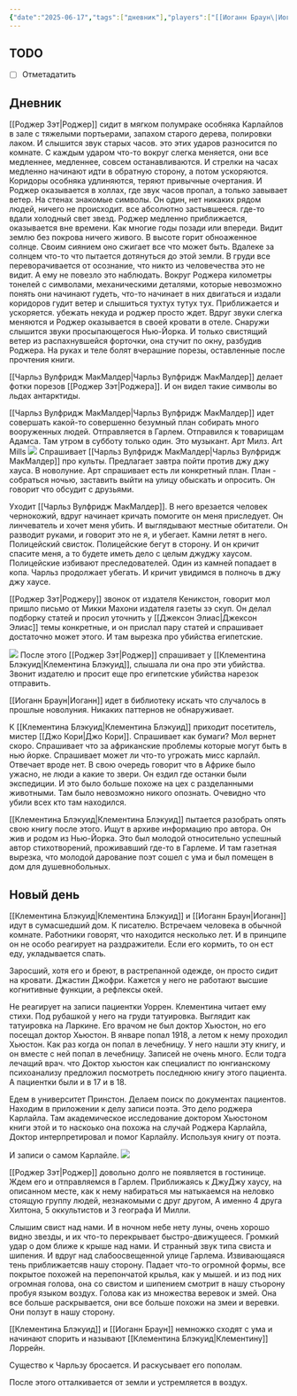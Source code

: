 ```yaml
---
{"date":"2025-06-17","tags":["дневник"],"players":["[[Иоганн Браун\|Иоганн Браун]]","[[Чарльз Вулфридж МакМалдер\|Чарльз Вулфридж МакМалдер]]","[[Роджер Зэт]]","[[Клементина Блэкуид\|Клементина Блэкуид]]"],"campaign":"[[Маски Ньярлахотепа]]","world-date":"24 января 1925","world-time-start":"6:00","dg-publish":true,"previous-session":"[[13 июня 2025]]","next-session":null,"permalink":"/17-iyunya-2025/","dgPassFrontmatter":true}
---
```



## TODO
- [ ] Отметадатить

## Дневник
[[Роджер Зэт\|Роджер]] сидит в мягком полумраке особняка Карлайлов в зале с тяжелыми портьерами, запахом старого дерева, полировки лаком. И слышится звук старых часов. это этих ударов разносится по комнате. С каждым ударом что-то вокруг слегка меняется, они все медленнее, медленнее, совсем останавливаются. И стрелки на часах медленно начинают идти в обратную сторону, а потом ускоряются. Коридоры особняка удлиняются, теряют привычные очертания. И Роджер оказывается в холлах, где звук часов пропал, а только завывает ветер. На стенах знакомые символы. Он один, нет никаких рядом людей, ничего не происходит. все абсолютно застывшееся. где-то вдали холодный свет звезд. Роджер медленно приближается, оказывается вне времени. Как многие годы позади или впереди. Видит землю без покрова ничего живого. В высоте горит обноаженное солнце. Своим сиянием оно сжигает все что может быть. Вдалеке за солнцем что-то что пытается дотянуться до этой земли. В груди все переворачивается от осознание, что никто из человечества это не видит. А ему не повезло это наблюдать. Вокруг Роджера километры тонелей с символами, механическими деталями, которые невозможно понять они начинают гудеть, что-то начинает в них двигаться и издали коридоров гудит ветер и слышиться тухтух тутух тух. Приближается и ускоряется. убежать некуда и роджер просто ждет. Вдруг звуки слегка меняются и Роджер оказывается в своей кровати в отеле. Снаружи слышится звуки просыпающегося Нью-Йорка. И только свистящий ветер из распахнувшейся форточки, она стучит по окну, разбудив Роджера. На руках и теле болят вчерашние порезы, оставленные после прочтения книги. 

[[Чарльз Вулфридж МакМалдер\|Чарльз Вулфридж МакМалдер]] делает фотки порезов [[Роджер Зэт\|Роджера]]. И он видел такие символы во льдах антарктиды.

[[Чарльз Вулфридж МакМалдер\|Чарльз Вулфридж МакМалдер]] идет совершать какой-то совершенно безумный план собирать много вооруженных людей. Отправляется в Гарлем. Отправился к товарищам Адамса. Там утром в субботу только один. Это музыкант. Арт Милз. Art Mills
![](https://foundry.owlbeardm.com/CoC/npc/mon/portraits/ART%20MILLS.png)
Спрашивает [[Чарльз Вулфридж МакМалдер\|Чарльз Вулфридж МакМалдер]] про культы. Предлагает завтра пойти против джу джу хауса. В новолуние. Арт спрашивает есть ли конкретный план. План - собраться ночью, заставить выйти на улицу обыскать и опросить. Он говорит что обсудит с друзьями. 

Уходит [[Чарльз Вулфридж МакМалдер]]. В него врезается человек чернокожий, вдруг начинает кричать помогите он меня приследует. Он линчеватель и хочет меня убить. И выглядывают местные обитатели. Он разводит руками, и говорит это не я, и убегает. Камни летят в него. Полицейский свисток. Полицейские бегут в сторону. И он кричит спасите меня, а то будете иметь дело с целым джуджу хаусом. Полицейские избивают преследователей. Один из камней попадает в копа. Чарльз продолжает убегать. И кричит увидимся в полночь в джу джу хаусе. 

[[Роджер Зэт\|Роджеру]] звонок от издателя Кеникстон, говорит мол пришло письмо от Микки Махони издателя газеты зэ скуп. Он делал подборку статей и просил уточнить у [[Джексон Элиас\|Джексон Элиас]] темы конкретные, и он прислал пару статей и спрашивает достаточно может этого. И там вырезка про убийства египетские.

![](https://foundry.owlbeardm.com/CoC/papers/england/3.png)
После этого [[Роджер Зэт\|Роджер]] спрашивает у [[Клементина Блэкуид\|Клементина Блэкуид]], слышала ли она про эти убийства. Звонит издателю и просит еще про египетские убийства нарезок отправить. 

[[Иоганн Браун\|Иоганн]] идет в библиотеку искать что случалось в прошлые новолуния. Никаких паттернов не обнаруживает. 

К [[Клементина Блэкуид\|Клементина Блэкуид]] приходит посетитель, мистер [[Джо Кори\|Джо Кори]]. Спрашивает как бумаги? Мол вернет скоро. Спрашивает что за африканские проблемы которые могут быть в нью йорке. Спрашивает может ли что-то угрожать мисс карлайл. Отвечает вроде нет. В свою очередь говорит что в Африке было ужасно, не люди а какие то звери. Он ездил где останки были экспедиции. И это было больше похоже на цех с разделанными животными. Там было невозможно никого опознать. Очевидно что убили всех кто там находился. 

[[Клементина Блэкуид\|Клементина Блэкуид]] пытается разобрать опять свою книгу после этого. Ищут в архиве информацию про автора. Он жив и родом из Нью-Йорка. Это был молодой относительно успешный автор стихотворений, проживавший где-то в Гарлеме.  И там газетная вырезка, что молодой дарование поэт сошел с ума и был помещен в дом для душевнобольных. 

## Новый день
[[Клементина Блэкуид\|Клементина Блэкуид]] и [[Иоганн Браун\|Иоганн]] идут в сумасшедший дом. К писателю. Встречаем человека в обычной комнате. Работники говорят, что находится несколько лет. И в принципе он не особо реагирует на раздражители. Если его кормить, то он ест еду, укладывается спать.

Заросший, хотя его и бреют, в растрепанной одежде, он просто сидит на кровати. Джастин Джофри. Кажется у него не работают высшие когнитивные функции, а рефлексы окей. 

Не реагирует на записи пациентки Уоррен. Клементина читает ему стихи. Под рубашкой у него на груди татуировка. Выглядит как татуировка на Ларкине. Его врачом не был доктор Хьюстон, но его посещал доктор Хьюстон. В январе  попал 1918, а летом к нему проходил Хьюстон. Как раз когда он попал в лечебницу. У него нашли эту книгу, и он вместе с ней попал в лечебницу. Записей не очень много. Если тодга лечащий врач. что Доктор хьюстон как специалист по юнгианскому психоанализу предложил посмотреть последнюю книгу этого пациента. А пациентки были и в 17 и в 18.

Едем в университет Принстон. Делаем поиск по документах пациентов. Находим в приложении к делу записи поэта. Это дело роджера Карлайла. Там академическое исследование доктором Хьюстоном книги этой и то наскоько она похожа на случай Роджера Карлайла, Доктор интерпретировал и помог Карлайлу. Используя книгу от поэта.

И записи о самом Карлайле. 
![](https://foundry.owlbeardm.com/CoC/papers/america/16.png)

[[Роджер Зэт\|Роджер]] довольно долго не появляется в гостинице. Ждем его и отправляемся в Гарлем. Приближаясь к ДжуДжу хаусу, на описанном месте, как к нему набираться мы натыкаемся на неловко стоящую группу людей, незнакомыми с друг другом, А именно 4 друга Хилтона, 5 оккультистов и 3 географа И Милли.

Слышим свист над нами. И в ночном небе нету луны, очень хорошо видно звезды, и их что-то перекрывает быстро-движущееся. Громкий удар о дом ближе к крыше над нами. И странный звук типа свиста и шипения. И вдруг над слабоосвещенной улице Гарлема. Извивающаяся тень приближаетсяв нашу сторону. Падает что-то огромной формы, все покрытое похожей на перепончатой крылья, как у мышей. и из под них огромная голова, она со свистом и шипением смотрит в нашу стьорону пробуя языком воздух. Голова как из множества веревок и змей. Она все больше раскрывается, они все больше похожи на змеи и веревки. Они ползут в нашу сторону.

[[Клементина Блэкуид]] и [[Иоганн Браун]] немножко сходят с ума и начинают спорить и называют [[Клементина Блэкуид\|Клементину]] Лоррейн.

Существо к Чарльзу бросается. И раскусывает его пополам. 

После этого отталкивается от земли и устремляется в воздух.